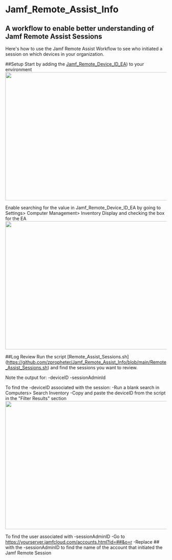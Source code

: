 # Jamf_Remote_Assist_Info
## A workflow to enable better understanding of Jamf Remote Assist Sessions

Here's how to use the Jamf Remote Assist Workflow to see who initiated a session on which devices in your organization.

##Setup
Start by adding the [Jamf_Remote_Device_ID_EA](https://github.com/zpropheter/Jamf_Remote_Assist_Info/blob/main/Jamf_Remote_Device_ID_EA)) to your environment
<img src="https://i.imgur.com/EdXgLui.png" width="800" height="400" />

Enable searching for the value in Jamf_Remote_Device_ID_EA by going to Settings> Computer Management> Inventory Display and checking the box for the EA
<img src="https://i.imgur.com/yaC50Lv.png" width="800" height="400" />

##Log Review
Run the script [Remote_Assist_Sessions.sh] (https://github.com/zpropheter/Jamf_Remote_Assist_Info/blob/main/Remote_Assist_Sessions.sh) and find the sessions you want to review.

Note the output for:
-deviceID
-sessionAdminId

To find the -deviceID associated with the session:
-Run a blank search in Computers> Search Inventory
-Copy and paste the deviceID from the script in the "Filter Results" section
<img src="https://i.imgur.com/ztNcmY2.png" width="800" height="400" />

To find the user associated with -sessionAdminID
-Go to https://yourserver.jamfcloud.com/accounts.html?id=##&o=r
-Replace ## with the -sessionAdminID to find the name of the account that initiated the Jamf Remote Session
